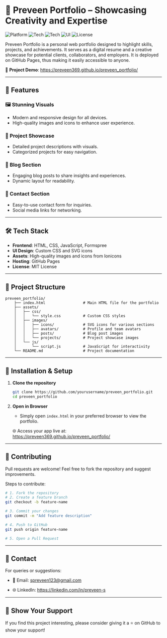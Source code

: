 # 🌟 Preveen Portfolio – Showcasing Creativity and Expertise

![Platform](https://img.shields.io/badge/Platform-Web-blue.svg)
![Tech](https://img.shields.io/badge/Frontend-HTML%2FCSS-orange.svg)
![Tech](https://img.shields.io/badge/Language-JavaScript-yellow.svg)
![UI](https://img.shields.io/badge/UI-Custom-emerald.svg)
![License](https://img.shields.io/badge/License-GNU-lightgrey.svg)

Preveen Portfolio is a personal web portfolio designed to highlight skills, projects, and achievements. It serves as a digital resume and a creative showcase for potential clients, collaborators, and employers. It is deployed on GitHub Pages, thus making it easily accessible to anyone.

🔗 **Project Demo**: <https://preveen369.github.io/preveen_portfolio/>

---

## 🚀 Features

### 🖼️ Stunning Visuals

- Modern and responsive design for all devices.
- High-quality images and icons to enhance user experience.

### 📂 Project Showcase

- Detailed project descriptions with visuals.
- Categorized projects for easy navigation.

### 📝 Blog Section

- Engaging blog posts to share insights and experiences.
- Dynamic layout for readability.

### 📧 Contact Section

- Easy-to-use contact form for inquiries.
- Social media links for networking.

---

## 🛠️ Tech Stack

- **Frontend**: HTML, CSS, JavaScript, Formspree
- **UI Design**: Custom CSS and SVG icons
- **Assets**: High-quality images and icons from Ionicons
- **Hosting**: GitHub Pages
- **License**: MIT License

---

## 📂 Project Structure

```plaintext
preveen_portfolio/
    ├── index.html                 # Main HTML file for the portfolio
    ├── assets/
    │   ├── css/
    │   │   └── style.css          # Custom CSS styles
    │   ├── images/
    │   │   ├── icons/             # SVG icons for various sections
    │   │   ├── avatars/           # Profile and team avatars
    │   │   ├── posts/             # Blog post images
    │   │   └── projects/          # Project showcase images
    │   └── js/
    │       └── script.js          # JavaScript for interactivity
    └── README.md                  # Project documentation
```

---

## 🧪 Installation & Setup

1. **Clone the repository**

   ```bash
   git clone https://github.com/yourusername/preveen_portfolio.git
   cd preveen_portfolio
   ```

2. **Open in Browser**

   - Simply open `index.html` in your preferred browser to view the portfolio.
  
   🌐 Access your app live at: <https://preveen369.github.io/preveen_portfolio/>

---

## 🤝 Contributing

Pull requests are welcome! Feel free to fork the repository and suggest improvements.

Steps to contribute:

```bash
# 1. Fork the repository
# 2. Create a feature branch
git checkout -b feature-name

# 3. Commit your changes
git commit -m "Add feature description"

# 4. Push to GitHub
git push origin feature-name

# 5. Open a Pull Request
```

---

## 📧 Contact

For queries or suggestions:

- 📩 Email: [spreveen123@gmail.com](mailto:spreveen123@gmail.com)

- 🌐 LinkedIn: <https://linkedin.com/in/preveen-s>

---

## 🌟 Show Your Support

If you find this project interesting, please consider giving it a ⭐ on GitHub to show your support!
